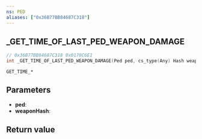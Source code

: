 ```yaml
---
ns: PED
aliases: ["0x36B77BB84687C318"]
---
```

## _GET_TIME_OF_LAST_PED_WEAPON_DAMAGE

```c
// 0x36B77BB84687C318 0x0170C6E1
int _GET_TIME_OF_LAST_PED_WEAPON_DAMAGE(Ped ped, cs_type(Any) Hash weaponHash);
```

```
GET_TIME_*
```

## Parameters
* **ped**: 
* **weaponHash**: 

## Return value
